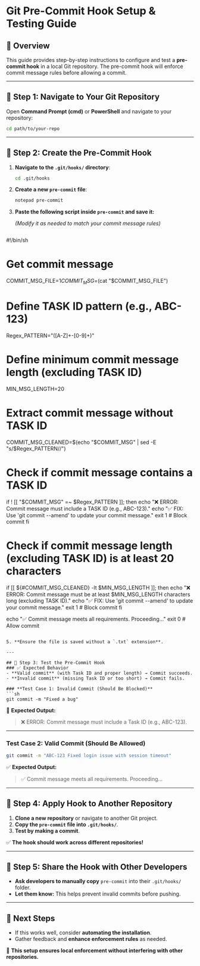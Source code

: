 # Git Pre-Commit Hook Setup & Testing Guide

## 📌 Overview
This guide provides step-by-step instructions to configure and test a **pre-commit hook** in a local Git repository. The pre-commit hook will enforce commit message rules before allowing a commit.

---

## 🔹 Step 1: Navigate to Your Git Repository
Open **Command Prompt (cmd)** or **PowerShell** and navigate to your repository:

```sh
cd path/to/your-repo
```

---

## 🔹 Step 2: Create the Pre-Commit Hook
1. **Navigate to the `.git/hooks/` directory**:

   ```sh
   cd .git/hooks
   ```

2. **Create a new `pre-commit` file**:

   ```sh
   notepad pre-commit
   ```

3. **Paste the following script inside `pre-commit` and save it:**

   *(Modify it as needed to match your commit message rules)*


   ```
#!/bin/sh

# Get commit message
COMMIT_MSG_FILE=$1
COMMIT_MSG=$(cat "$COMMIT_MSG_FILE")

# Define TASK ID pattern (e.g., ABC-123)
Regex_PATTERN="([A-Z]+-[0-9]+)"

# Define minimum commit message length (excluding TASK ID)
MIN_MSG_LENGTH=20

# Extract commit message without TASK ID
COMMIT_MSG_CLEANED=$(echo "$COMMIT_MSG" | sed -E "s/$Regex_PATTERN//")

# Check if commit message contains a TASK ID
if ! [[ "$COMMIT_MSG" =~ $Regex_PATTERN ]]; then
    echo "❌ ERROR: Commit message must include a TASK ID (e.g., ABC-123)."
    echo "✅ FIX: Use 'git commit --amend' to update your commit message."
    exit 1  # Block commit
fi

# Check if commit message length (excluding TASK ID) is at least 20 characters
if [[ ${#COMMIT_MSG_CLEANED} -lt $MIN_MSG_LENGTH ]]; then
    echo "❌ ERROR: Commit message must be at least $MIN_MSG_LENGTH characters long (excluding TASK ID)."
    echo "✅ FIX: Use 'git commit --amend' to update your commit message."
    exit 1  # Block commit
fi

echo "✅ Commit message meets all requirements. Proceeding..."
exit 0  # Allow commit

```

5. **Ensure the file is saved without a `.txt` extension**.

---

## 🔹 Step 3: Test the Pre-Commit Hook
### ✅ Expected Behavior
- **Valid commit** (with Task ID and proper length) → Commit succeeds.
- **Invalid commit** (missing Task ID or too short) → Commit fails.

### **Test Case 1: Invalid Commit (Should Be Blocked)**
```sh
git commit -m "Fixed a bug"
```
🚫 **Expected Output:**
> ❌ ERROR: Commit message must include a Task ID (e.g., ABC-123).

---

### **Test Case 2: Valid Commit (Should Be Allowed)**
```sh
git commit -m "ABC-123 Fixed login issue with session timeout"
```
✅ **Expected Output:**
> ✅ Commit message meets all requirements. Proceeding...

---

## 🔹 Step 4: Apply Hook to Another Repository
1. **Clone a new repository** or navigate to another Git project.
2. **Copy the `pre-commit` file into `.git/hooks/`**.
3. **Test by making a commit**.

✅ **The hook should work across different repositories!**

---

## 🔹 Step 5: Share the Hook with Other Developers
- **Ask developers to manually copy** `pre-commit` into their `.git/hooks/` folder.
- **Let them know:** This helps prevent invalid commits before pushing.

---

## 🚀 Next Steps
- If this works well, consider **automating the installation**.
- Gather feedback and **enhance enforcement rules** as needed.

🚀 **This setup ensures local enforcement without interfering with other repositories.**
